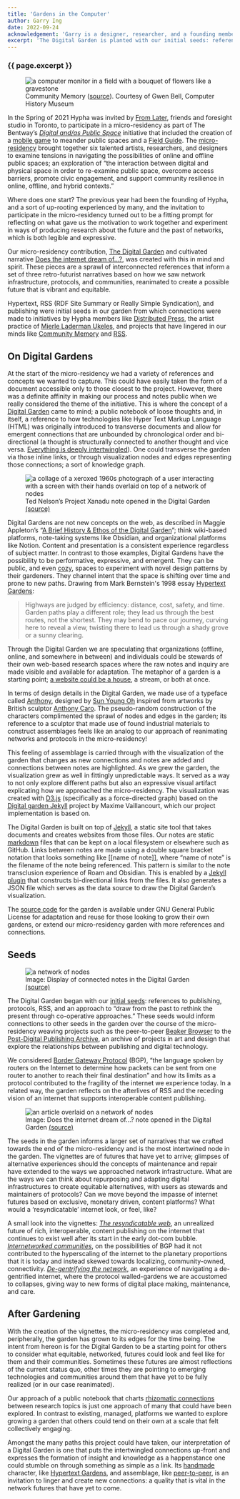 ```yaml
---
title: 'Gardens in the Computer'
author: Garry Ing
date: 2022-09-24
acknowledgement: 'Garry is a designer, researcher, and a founding member of Hypha. The Digital Garden was co-produced with Hypha founding member, Dawn Walker.'
excerpt: 'The Digital Garden is planted with our initial seeds: references to publishing, protocols, RSS, and co-operative approaches.'
---
```


### {{ page.excerpt }}
<figure>
<img src='/assets/images/posts/2022-09-24-garden-01.jpg' alt="a computer monitor in a field with a bouquet of flowers like a gravestone"/>
<figcaption>Community Memory (<a href="https://www.computerhistory.org/collections/catalog/102680119">source</a>). Courtesy of Gwen Bell, Computer History Museum</figcaption>
</figure>
In the Spring of 2021 Hypha was invited by <a href="https://fromlater.com/">From Later</a>, friends and foresight studio in Toronto, to participate in a micro-residency as part of The Bentway’s <a href="https://www.thebentway.ca/stories/digital-and-as-public-space/"><em>Digital and/as Public Space</em></a> initiative that included the creation of a <a href="https://www.directionstonowhere.com/">mobile game</a> to meander public spaces and a <a href="https://www.thebentway.ca/stories/field-guide/">Field Guide</a>. The <a href="https://www.thebentway.ca/digital-and-as-public-space-micro-residencies/">micro-residency</a> brought together six talented artists, researchers, and designers to examine tensions in navigating the possibilities of online and offline public spaces; an exploration of “the interaction between digital and physical space in order to re-examine public space, overcome access barriers, promote civic engagement, and support community resilience in online, offline, and hybrid contexts.”

Where does one start? The previous year had been the founding of Hypha, and a sort of up-rooting experienced by many, and the invitation to participate in the micro-residency turned out to be a fitting prompt for reflecting on what gave us the motivation to work together and experiment in ways of producing research about the future and the past of networks, which is both legible and expressive.

Our micro-residency contribution, <a href="https://digitalgarden.hypha.coop">The Digital Garden</a> and cultivated narrative <a href="https://digitalgarden.hypha.coop/does-the-internet-dream">Does the internet dream of…?</a>, was created with this in mind and spirit. These pieces are a sprawl of interconnected references that inform a set of three retro-futurist narratives based on how we saw network infrastructure, protocols, and communities, reanimated to create a possible future that is vibrant and equitable.

Hypertext, RSS (RDF Site Summary or Really Simple Syndication), and publishing were initial seeds in our garden from which connections were made to initiatives by Hypha members like <a href="https://distributed.press/">Distributed Press</a>, the artist practice of <a href="https://digitalgarden.hypha.coop/maintenance">Mierle Laderman Ukeles</a>, and projects that have lingered in our minds like <a href="https://digitalgarden.hypha.coop/community-memory">Community Memory</a> and <a href="https://digitalgarden.hypha.coop/rss">RSS</a>.

## On Digital Gardens

At the start of the micro-residency we had a variety of references and concepts we wanted to capture. This could have easily taken the form of a document accessible only to those closest to the project. However, there was a definite affinity in making our process and notes public when we really considered the theme of the initiative. This is where the concept of a <a href="https://www.are.na/annika-hansteen-izora/creating-digital-gardens">Digital Garden</a> came to mind; a public notebook of loose thoughts and, in itself, a reference to how technologies like Hyper Text Markup Language (HTML) was originally introduced to transverse documents and allow for emergent connections that are unbounded by chronological order and bi-directional (a thought is structurally connected to another thought and vice versa. <a href="https://en.wikipedia.org/wiki/Intertwingularity">Everything is deeply intertwingled</a>). One could transverse the garden via those inline links, or through  visualization nodes and edges representing those connections; a sort of knowledge graph.

<figure>
<img alt="a collage of a xeroxed 1960s photograph of a user interacting with a screen with their hands overlaid on top of a network of nodes" src='/assets/images/posts/2022-09-24-garden-02.png' />
<figcaption>Ted Nelson’s Project Xanadu note opened in the Digital Garden <a href="https://digitalgarden.hypha.coop/xanadu">(source)</a></figcaption>
</figure>
Digital Gardens are not new concepts on the web, as described in Maggie Appleton’s “<a href="https://maggieappleton.com/garden-history">A Brief History & Ethos of the Digital Garden</a>”; think wiki-based platforms, note-taking systems like Obsidian, and organizational platforms like Notion. Content and presentation is a consistent experience regardless of subject matter. In contrast to those examples, Digital Gardens have the possibility to be performative, expressive, and emergent. They can be public, and even <a href="https://studio.ribbonfarm.com/p/the-extended-internet-universe">cozy</a>, spaces to experiment with novel design patterns by their gardeners. They channel intent that the space is shifting over time and prone to new paths. Drawing from Mark Bernstein's 1998 essay <a href="http://www.eastgate.com/garden/">Hypertext Gardens</a>:

> Highways are judged by efficiency: distance, cost, safety, and time. Garden paths play a different role; they lead us through the best routes, not the shortest. They may bend to pace our journey, curving here to reveal a view, twisting there to lead us through a shady grove or a sunny clearing.

Through the Digital Garden we are speculating that organizations (offline, online, and somewhere in between) and individuals could be stewards of their own web-based research spaces where the raw notes and inquiry are made visible and available for adaptation. The metaphor of a garden is a starting point; <a href="https://thecreativeindependent.com/essays/laurel-schwulst-my-website-is-a-shifting-house-next-to-a-river-of-knowledge-what-could-yours-be/">a website could be a house</a>, a stream, or both at once.

In terms of design details in the Digital Garden, we made use of a typeface called <a href="http://velvetyne.fr/fonts/anthony/">Anthony</a>, designed by <a href="https://www.sunyoungoh.com/">Sun Young Oh</a> inspired from artworks by British sculptor <a href="https://en.wikipedia.org/wiki/Anthony_Caro">Anthony Caro</a>. The pseudo-random construction of the characters complimented the sprawl of nodes and edges in the garden; its reference to a sculptor that made use of found industrial materials to construct assemblages feels like an analog to our approach of reanimating networks and protocols in the micro-residency!

This feeling of assemblage is carried through with the visualization of the garden that changes as new connections and notes are added and connections between notes are highlighted. As we grew the garden, the visualization grew as well in fittingly unpredictable ways. It served as a way to not only explore different paths but also an expressive visual artifact explicating how we approached the micro-residency. The visualization was created with <a href="http://D3.js">D3.js</a> (specifically as a force-directed graph) based on the <a href="https://github.com/maximevaillancourt/digital-garden-jekyll-template">Digital garden Jekyll</a> project by Maxime Vaillancourt, which our project implementation is based on.

The Digital Garden is built on top of <a href="https://jekyllrb.com/">Jekyll</a>, a static site tool that takes documents and creates websites from those files. Our notes are static <a href="https://en.wikipedia.org/wiki/Markdown">markdown</a> files that can be kept on a local filesystem or elsewhere such as GitHub. Links between notes are made using a double square bracket notation that looks something like [[name of note]], where “name of note” is the filename of the note being referenced. This pattern is similar to the note transclusion experience of Roam and Obsidian. This is enabled by a <a href="https://github.com/hyphacoop/digitalgarden/blob/main/_plugins/bidirectional_links_generator.rb">Jekyll plugin</a> that constructs bi-directional links from the files. It also generates a JSON file which serves as the data source to draw the Digital Garden’s visualization.

The <a href="https://github.com/hyphacoop/digitalgarden">source code</a> for the garden is available under GNU General Public License for adaptation and reuse for those looking to grow their own gardens, or extend our micro-residency garden with more references and connections.

## Seeds

<figure>
<img alt="a network of nodes" src="/assets/images/posts/2022-09-24-garden-03.png"/>
<figcaption>Image: Display of connected notes in the Digital Garden <a href="https://digitalgarden.hypha.coop/graph/">(source)</a></figcaption>
</figure>
The Digital Garden began with our <a href="https://digitalgarden.hypha.coop/initial-seeds">initial seeds</a>: references to publishing, protocols, RSS, and an approach to “draw from the past to rethink the present through co-operative approaches.” These seeds would inform connections to other seeds in the garden over the course of the micro-residency weaving projects such as the peer-to-peer <a href="https://digitalgarden.hypha.coop/beaker-browser">Beaker Browser</a> to the <a href="https://digitalgarden.hypha.coop/post-digital-publishing-archive">Post-Digital Publishing Archive</a>, an archive of projects in art and design that explore the relationships between publishing and digital technology.

We considered <a href="https://digitalgarden.hypha.coop/bgp">Border Gateway Protocol</a> (BGP), “the language spoken by routers on the Internet to determine how packets can be sent from one router to another to reach their final destination” and how its limits as a protocol contributed to the fragility of the internet we experience today. In a related way, the garden reflects on the afterlives of RSS and the receding vision of an internet that supports interoperable content publishing.
<figure>
<img alt="an article overlaid on a network of nodes" src="/assets/images/posts/2022-09-24-garden-04.png"/>
<figcaption>Image: Does the internet dream of…? note opened in the Digital Garden <a href="https://digitalgarden.hypha.coop/graph/">(source)</a></figcaption>
</figure>
The seeds in the garden informs a larger set of narratives that we crafted towards the end of the micro-residency and is the most intertwined node in the garden. The vignettes are of futures that have yet to arrive; glimpses of alternative experiences should  the concepts of maintenance and repair have extended to the ways we approached network infrastructure. What are the ways we can think about repurposing and adapting digital infrastructures to create equitable alternatives, with users as stewards and maintainers of protocols? Can we move beyond the impasse of internet futures based on exclusive, monetary driven, content platforms? What would a ‘resyndicatable’ internet look, or feel, like?

A small look into the vignettes: <a href="https://digitalgarden.hypha.coop/does-the-internet-dream#the-resyndicatable-web"><em>The resyndicatable web</em></a>, an unrealized future of rich, interoperable, content publishing on the internet that continues to exist well after its start in the early dot-com bubble. <a href="https://digitalgarden.hypha.coop/does-the-internet-dream#internetworked-communities"><em>Internetworked communities</em></a>, on the possibilities of BGP had it not contributed to the hyperscaling of the internet to the planetary proportions that it is today and instead skewed towards localizing, community-owned, connectivity. <a href="https://digitalgarden.hypha.coop/does-the-internet-dream#de-gentrifying-the-network"><em>De-gentrifying the network</em></a>, an experience of navigating a de-gentrified internet, where the protocol walled-gardens we are accustomed to collapses, giving way to new forms of digital place making, maintenance, and care.

## After Gardening

With the creation of the vignettes, the micro-residency was completed and, peripherally, the garden has grown to its edges for the time being. The intent from hereon is for the Digital Garden to be a starting point for others to consider what equitable, networked, futures could look and feel like for them and their communities. Sometimes these futures are almost reflections of the current status quo, other times they are pointing to emerging technologies and communities around them that have yet to be fully realized (or in our case reanimated).

Our approach of a public notebook that charts <a href="https://twitter.com/discocoop/status/1473632429122408449">rhizomatic connections</a> between research topics is just one approach of many that could have been explored. In contrast to existing, managed, platforms we wanted to explore growing a garden that others could tend on their own at a scale that felt collectively engaging.

Amongst the many paths this project could have taken, our interpretation of a Digital Garden is one that puts the intertwingled connections up-front and expresses the formation of insight and knowledge as a happenstance one could stumble on through something as simple as a link. Its <a href="http://luckysoap.com/statements/handmadeweb.html">handmade</a> character, like <a href="http://www.eastgate.com/garden/">Hypertext Gardens</a>, and assemblage, like <a href="https://digitalgarden.hypha.coop/peer-to-peer">peer-to-peer</a>, is an invitation to linger and create new connections: a quality that is vital in the network futures that have yet to come.